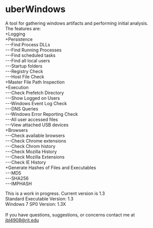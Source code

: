 # uberWindows
A tool for gathering windows artifacts and performing initial analysis.<br>
The features are:<br>
+Logging<br>
+Persistence<br>
---Find Process DLLs<br>
---Find Running Processes<br>
---Find scheduled tasks<br>
---Find all local users<br>
---Startup folders<br>
---Registry Check<br>
---Host File Check<br>
+Master File Path Inspection<br>
+Execution<br>
---Check Prefetch Directory<br>
---Show Logged on Users<br>
---Windows Event Log Check<br>
---DNS Queries<br>
---Windows Error Reporting Check<br>
---All user accessed files<br>
---View attached USB devices<br>
+Browsers<br>
---Check available browsers<br>
---Check Chrome extensions<br>
---Check Chrom history<br>
---Check Mozilla History<br>
---Check Mozilla Extensions<br>
---Check IE History<br>
+Generate Hashes of Files and Executables<br>
---MD5<br>
---SHA256<br>
---IMPHASH<br>

This is a work in progress. Current version is 1.3<br>
Standard Executable Version: 1.3<br>
Windows 7 SP0 Version: 1.3X<br>
<br>
If you have questions, suggestions, or concerns contact me at jbl4908@rit.edu<br>
